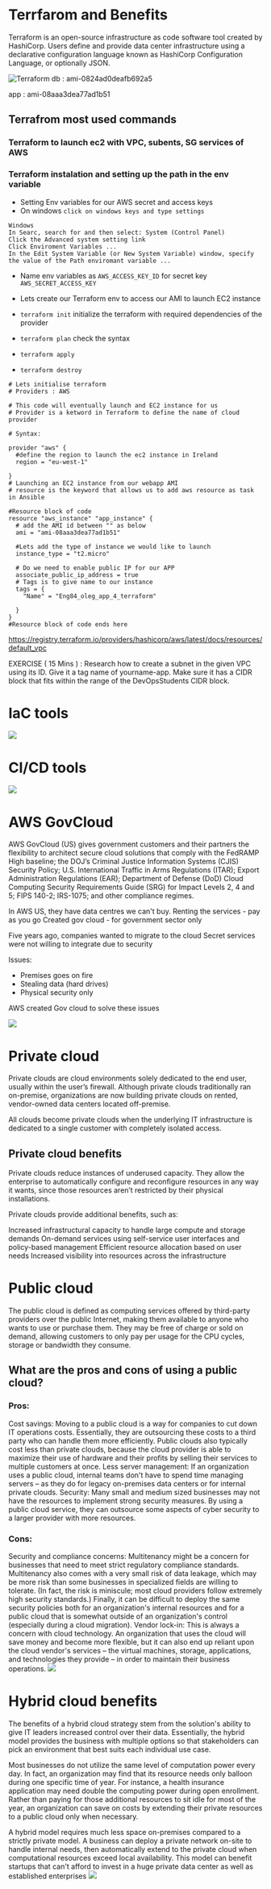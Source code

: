 # Terrfarom and Benefits

Terraform is an open-source infrastructure as code software tool created by HashiCorp. Users define and provide data center infrastructure using a declarative configuration language known as HashiCorp Configuration Language, or optionally JSON.

![Terraform](./assets/Terraform.png)
db : ami-0824ad0deafb692a5

app : ami-08aaa3dea77ad1b51

## Terrafrom most used commands

### Terraform to launch ec2 with VPC, subents, SG services of AWS

### Terraform instalation and setting up the path in the env variable

- Setting Env variables for our AWS secret and access keys
- On windows `click on windows keys and type settings`

```
Windows
In Searc, search for and then select: System (Control Panel)
Click the Advanced system setting link
Click Enviroment Variables ...
In the Edit System Variable (or New System Variable) window, specify the value of the Path enviromant variable ...
```

- Name env variables as `AWS_ACCESS_KEY_ID` for secret key `AWS_SECRET_ACCESS_KEY`
- Lets create our Terraform env to access our AMI to launch EC2 instance

- `terraform init` initialize the terraform with required dependencies of the provider
- `terraform plan` check the syntax
- `terraform apply`
- `terraform destroy`

```
# Lets initialise terraform
# Providers : AWS

# This code will eventually launch and EC2 instance for us
# Provider is a ketword in Terraform to define the name of cloud provider

# Syntax:

provider "aws" {
  #define the region to launch the ec2 instance in Ireland
  region = "eu-west-1"

}
# Launching an EC2 instance from our webapp AMI
# resource is the keyword that allows us to add aws resource as task in Ansible

#Resource block of code
resource "aws_instance" "app_instance" {
  # add the AMI id between "" as below
  ami = "ami-08aaa3dea77ad1b51"

  #Lets add the type of instance we would like to launch
  instance_type = "t2.micro"

  # Do we need to enable public IP for our APP
  associate_public_ip_address = true
  # Tags is to give name to our instance
  tags = {
    "Name" = "Eng84_oleg_app_4_terraform"

  }
}
#Resource block of code ends here

```

https://registry.terraform.io/providers/hashicorp/aws/latest/docs/resources/default_vpc

EXERCISE ( 15 Mins ) : Research how to create a subnet in the given VPC using its ID. Give it a tag name of yourname-app. Make sure it has a CIDR block that fits within the range of the DevOpsStudents CIDR block.

# IaC tools

![](./assets/IaCtools.png)

# CI/CD tools

![](./assets/CICDtools.png)

# AWS GovCloud

AWS GovCloud (US) gives government customers and their partners the flexibility to architect secure cloud solutions that comply with the FedRAMP High baseline; the DOJ’s Criminal Justice Information Systems (CJIS) Security Policy; U.S. International Traffic in Arms Regulations (ITAR); Export Administration Regulations (EAR); Department of Defense (DoD) Cloud Computing Security Requirements Guide (SRG) for Impact Levels 2, 4 and 5; FIPS 140-2; IRS-1075; and other compliance regimes.

In AWS US, they have data centres we can't buy.
Renting the services - pay as you go
Created gov cloud - for government sector only

Five years ago, companies wanted to migrate to the cloud
Secret services were not willing to integrate due to security

Issues:

- Premises goes on fire
- Stealing data (hard drives)
- Physical security only

AWS created Gov cloud to solve these issues

![](./assets/govcloud.png)

# Private cloud

Private clouds are cloud environments solely dedicated to the end user, usually within the user’s firewall. Although private clouds traditionally ran on-premise, organizations are now building private clouds on rented, vendor-owned data centers located off-premise.

All clouds become private clouds when the underlying IT infrastructure is dedicated to a single customer with completely isolated access.

## Private cloud benefits

Private clouds reduce instances of underused capacity. They allow the enterprise to automatically configure and reconfigure resources in any way it wants, since those resources aren’t restricted by their physical installations.

Private clouds provide additional benefits, such as:

Increased infrastructural capacity to handle large compute and storage demands
On-demand services using self-service user interfaces and policy-based management
Efficient resource allocation based on user needs
Increased visibility into resources across the infrastructure

# Public cloud

The public cloud is defined as computing services offered by third-party providers over the public Internet, making them available to anyone who wants to use or purchase them. They may be free of charge or sold on demand, allowing customers to only pay per usage for the CPU cycles, storage or bandwidth they consume.

## What are the pros and cons of using a public cloud?

### Pros:

Cost savings: Moving to a public cloud is a way for companies to cut down IT operations costs. Essentially, they are outsourcing these costs to a third party who can handle them more efficiently. Public clouds also typically cost less than private clouds, because the cloud provider is able to maximize their use of hardware and their profits by selling their services to multiple customers at once.
Less server management: If an organization uses a public cloud, internal teams don't have to spend time managing servers – as they do for legacy on-premises data centers or for internal private clouds.
Security: Many small and medium sized businesses may not have the resources to implement strong security measures. By using a public cloud service, they can outsource some aspects of cyber security to a larger provider with more resources.

### Cons:

Security and compliance concerns: Multitenancy might be a concern for businesses that need to meet strict regulatory compliance standards. Multitenancy also comes with a very small risk of data leakage, which may be more risk than some businesses in specialized fields are willing to tolerate. (In fact, the risk is miniscule; most cloud providers follow extremely high security standards.) Finally, it can be difficult to deploy the same security policies both for an organization's internal resources and for a public cloud that is somewhat outside of an organization's control (especially during a cloud migration).
Vendor lock-in: This is always a concern with cloud technology. An organization that uses the cloud will save money and become more flexible, but it can also end up reliant upon the cloud vendor's services – the virtual machines, storage, applications, and technologies they provide – in order to maintain their business operations.
![](./assets/publicVSprivate.jpg)

# Hybrid cloud benefits

The benefits of a hybrid cloud strategy stem from the solution's ability to give IT leaders increased control over their data. Essentially, the hybrid model provides the business with multiple options so that stakeholders can pick an environment that best suits each individual use case.

Most businesses do not utilize the same level of computation power every day. In fact, an organization may find that its resource needs only balloon during one specific time of year. For instance, a health insurance application may need double the computing power during open enrollment. Rather than paying for those additional resources to sit idle for most of the year, an organization can save on costs by extending their private resources to a public cloud only when necessary.

A hybrid model requires much less space on-premises compared to a strictly private model. A business can deploy a private network on-site to handle internal needs, then automatically extend to the private cloud when computational resources exceed local availability. This model can benefit startups that can't afford to invest in a huge private data center as well as established enterprises
![](./assets/public_private_hybrid_cloud.png)
